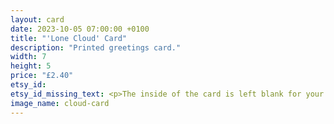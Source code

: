 ```yaml
---
layout: card
date: 2023-10-05 07:00:00 +0100
title: "'Lone Cloud' Card"
description: "Printed greetings card."
width: 7
height: 5
price: "£2.40"
etsy_id: 
etsy_id_missing_text: <p>The inside of the card is left blank for your own message. The design is printed onto silk finish card.</p><p>Buy any five cards and get a sixth card for free.</p><p>Please <a href="mailto:contact@fivequarters.co.uk">contact me</a> if you are interested in buying any of these cards.</p> 
image_name: cloud-card
---
```

